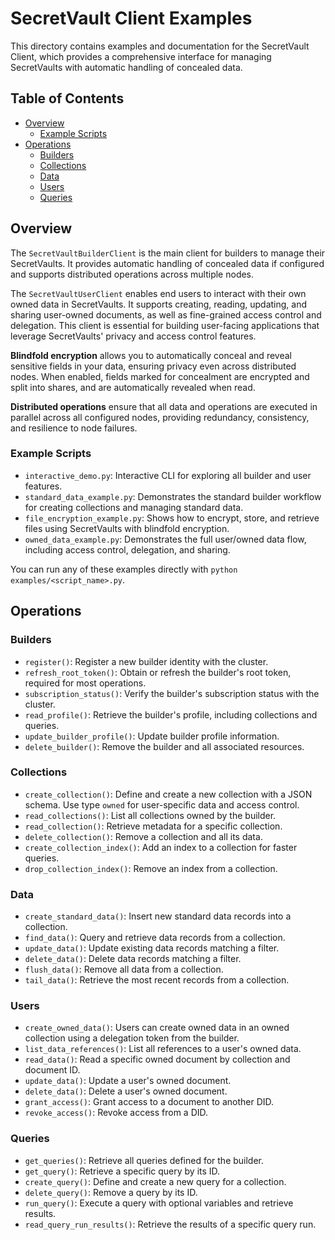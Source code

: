 # SecretVault Client Examples

This directory contains examples and documentation for the SecretVault Client, which provides a comprehensive interface for managing SecretVaults with automatic handling of concealed data.

## Table of Contents

- [Overview](#overview)
  - [Example Scripts](#example-scripts)
- [Operations](#operations)
  - [Builders](#builders)
  - [Collections](#collections)
  - [Data](#data)
  - [Users](#users)
  - [Queries](#queries)

## Overview

The `SecretVaultBuilderClient` is the main client for builders to manage their SecretVaults. It provides automatic handling of concealed data if configured and supports distributed operations across multiple nodes.

The `SecretVaultUserClient` enables end users to interact with their own owned data in SecretVaults. It supports creating, reading, updating, and sharing user-owned documents, as well as fine-grained access control and delegation. This client is essential for building user-facing applications that leverage SecretVaults' privacy and access control features.

**Blindfold encryption** allows you to automatically conceal and reveal sensitive fields in your data, ensuring privacy even across distributed nodes. When enabled, fields marked for concealment are encrypted and split into shares, and are automatically revealed when read.

**Distributed operations** ensure that all data and operations are executed in parallel across all configured nodes, providing redundancy, consistency, and resilience to node failures.

### Example Scripts

- `interactive_demo.py`: Interactive CLI for exploring all builder and user features.
- `standard_data_example.py`: Demonstrates the standard builder workflow for creating collections and managing standard data.
- `file_encryption_example.py`: Shows how to encrypt, store, and retrieve files using SecretVaults with blindfold encryption.
- `owned_data_example.py`: Demonstrates the full user/owned data flow, including access control, delegation, and sharing.

You can run any of these examples directly with `python examples/<script_name>.py`.

## Operations

### Builders

- `register()`: Register a new builder identity with the cluster.
- `refresh_root_token()`: Obtain or refresh the builder's root token, required for most operations.
- `subscription_status()`: Verify the builder's subscription status with the cluster.
- `read_profile()`: Retrieve the builder's profile, including collections and queries.
- `update_builder_profile()`: Update builder profile information.
- `delete_builder()`: Remove the builder and all associated resources.

### Collections

- `create_collection()`: Define and create a new collection with a JSON schema. Use type `owned` for user-specific data and access control.
- `read_collections()`: List all collections owned by the builder.
- `read_collection()`: Retrieve metadata for a specific collection.
- `delete_collection()`: Remove a collection and all its data.
- `create_collection_index()`: Add an index to a collection for faster queries.
- `drop_collection_index()`: Remove an index from a collection.

### Data

- `create_standard_data()`: Insert new standard data records into a collection.
- `find_data()`: Query and retrieve data records from a collection.
- `update_data()`: Update existing data records matching a filter.
- `delete_data()`: Delete data records matching a filter.
- `flush_data()`: Remove all data from a collection.
- `tail_data()`: Retrieve the most recent records from a collection.


### Users

- `create_owned_data()`: Users can create owned data in an owned collection using a delegation token from the builder.
- `list_data_references()`: List all references to a user's owned data.
- `read_data()`: Read a specific owned document by collection and document ID.
- `update_data()`: Update a user's owned document.
- `delete_data()`: Delete a user's owned document.
- `grant_access()`: Grant access to a document to another DID.
- `revoke_access()`: Revoke access from a DID.


### Queries

- `get_queries()`: Retrieve all queries defined for the builder.
- `get_query()`: Retrieve a specific query by its ID.
- `create_query()`: Define and create a new query for a collection.
- `delete_query()`: Remove a query by its ID.
- `run_query()`: Execute a query with optional variables and retrieve results.
- `read_query_run_results()`: Retrieve the results of a specific query run. 

